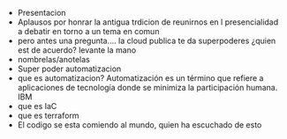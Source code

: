 - Presentacion
- Aplausos por honrar la antigua trdicion de reunirnos en l presencialidad a debatir en torno a un tema en comun
- pero antes una pregunta.... la cloud publica te da superpoderes ¿quien est de acuerdo? levante la mano
- nombrelas/anotelas
- Super poder automatizacion
- que es automatizacion?
Automatización es un término que refiere a aplicaciones de tecnología donde se minimiza la participación humana. IBM
- que es IaC
- que es terraform
- El codigo se esta comiendo al mundo, quien ha escuchado de esto